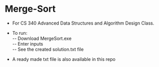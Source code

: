 # Merge-Sort

- For CS 340 Advanced Data Structures and Algorithm Design Class.  
- To run:  
-- Download MergeSort.exe  
-- Enter inputs  
-- See the created solution.txt file  
  
- A ready made txt file is also available in this repo
